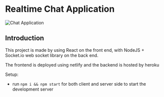 # Realtime Chat Application

![Chat Application](https://i.postimg.cc/j2Ztjyf9/2020-09-17-08-22-53-Setup-OBS-API-Key-for-React-Streaming-App-Google-Docs.png)

## Introduction

This project is made by using React on the front end, with NodeJS + Socket.io web socket library on the back end. 

The frontend is deployed using netlify and the backend is hosted by heroku

Setup:
- run ```npm i && npm start``` for both client and server side to start the development server
